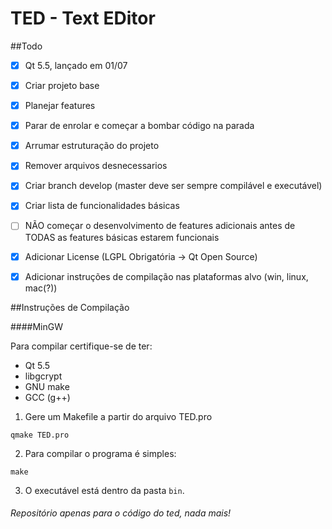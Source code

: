 # TED - Text EDitor

##Todo
- [x] Qt 5.5, lançado em 01/07
- [x] Criar projeto base
- [x] Planejar features
- [x] Parar de enrolar e começar a bombar código na parada
- [x] Arrumar estruturação do projeto
- [x] Remover arquivos desnecessarios
- [x] Criar branch develop (master deve ser sempre compilável e executável)
- [x] Criar lista de funcionalidades básicas
- [ ] NÃO começar o desenvolvimento de features adicionais antes de TODAS as features básicas estarem funcionais
- [x] Adicionar License (LGPL Obrigatória -> Qt Open Source)
- [x] Adicionar instruções de compilação nas plataformas alvo (win, linux, mac(?))


##Instruções de Compilação

####MinGW

Para compilar certifique-se de ter:
- Qt 5.5
- libgcrypt
- GNU make
- GCC (g++)

1. Gere um Makefile a partir do arquivo TED.pro
```
qmake TED.pro
```

2. Para compilar o programa é simples:
```
make
```

3. O executável está dentro da pasta `bin`.


###### Repositório apenas para o código do ted, nada mais!
